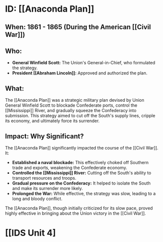 # ID: [[Anaconda Plan]] 
## When:  1861 - 1865 (During the American [[Civil War]])

## Who:  
* **General Winfield Scott:**  The Union's General-in-Chief, who formulated the strategy.
* **President [[Abraham Lincoln]]:**  Approved and authorized the plan.

## What: 
The [[Anaconda Plan]] was a strategic military plan devised by Union General Winfield Scott to blockade Confederate ports, control the [[Mississippi]] River, and gradually squeeze the Confederacy into submission.  This strategy aimed to cut off the South's supply lines, cripple its economy, and ultimately force its surrender.

## Impact: Why Significant? 
The [[Anaconda Plan]] significantly impacted the course of the [[Civil War]]. It: 

* **Established a naval blockade:** This effectively choked off Southern trade and exports, weakening the Confederate economy. 
* **Controlled the [[Mississippi]] River:**  Cutting off the South's ability to transport resources and troops.
* **Gradual pressure on the Confederacy:** It helped to isolate the South and make its surrender more likely. 
* **Prolonged the War:** While effective, the strategy was slow, leading to a long and bloody conflict. 

The [[Anaconda Plan]], though initially criticized for its slow pace, proved highly effective in bringing about the Union victory in the [[Civil War]]. 

# [[IDS Unit 4]